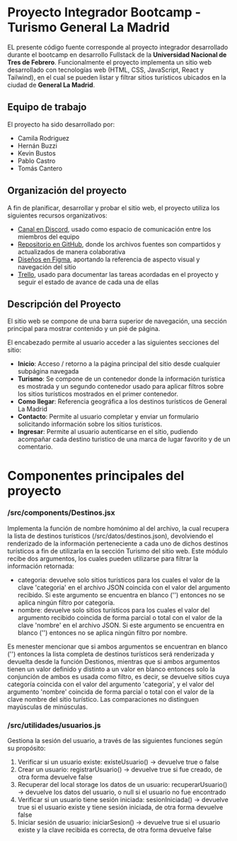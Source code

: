# Proyecto Integrador Bootcamp - Turismo General La Madrid

EL presente código fuente corresponde al proyecto integrador desarrollado durante el bootcamp en desarrollo Fullstack de la **Universidad Nacional de Tres de Febrero**. Funcionalmente el proyecto implementa un sitio web desarrollado con tecnologías web (HTML, CSS, JavaScript, React y Tailwind), en el cual se pueden listar y filtrar sitios turísticos ubicados en la ciudad de **General La Madrid**.

## Equipo de trabajo

El proyecto ha sido desarrollado por:

- Camila Rodriguez
- Hernán Buzzi
- Kevin Bustos
- Pablo Castro
- Tomás Cantero

## Organización del proyecto

A fin de planificar, desarrollar y probar el sitio web, el proyecto utiliza los siguientes recursos organizativos:

- [Canal en Discord](https://discord.com/channels/1288103762744836167/1288103763260739679), usado como espacio de comunicación entre los miembros del equipo
- [Repositorio en GitHub](https://github.com/Phaca10/Turismo-UNTREF), donde los archivos fuentes son compartidos y actualizados de manera colaborativa
- [Diseños en Figma](https://www.figma.com/design/94Qr5sl2BI1tF91sjOJdp5/PROYECT-TURISMO-GLM?node-id=0-1&node-type=canvas&t=qMNOpIV0R2HjdOwz-0), aportando la referencia de aspecto visual y navegación del sitio
- [Trello](https://www.figma.com/design/94Qr5sl2BI1tF91sjOJdp5/PROYECT-TURISMO-GLM?node-id=0-1&node-type=canvas&t=qMNOpIV0R2HjdOwz-0), usado para documentar las tareas acordadas en el proyecto y seguir el estado de avance de cada una de ellas

## Descripción del Proyecto

El sitio web se compone de una barra superior de navegación, una sección principal para mostrar contenido y un pié de página.

El encabezado permite al usuario acceder a las siguientes secciones del sitio:

- **Inicio**: Acceso / retorno a la página principal del sitio desde cualquier subpágina navegada
- **Turismo**: Se compone de un contenedor donde la información turística es mostrada y un segundo contenedor usado para aplicar filtros sobre los sitios turísticos mostrados en el primer contenedor.
- **Como llegar**: Referencia geográfica a los destinos turísticos de General La Madrid
- **Contacto**: Permite al usuario completar y enviar un formulario solicitando información sobre los sitios turísticos.
- **Ingresar**: Permite al usuario autenticarse en el sitio, pudiendo acompañar cada destino turistico de una marca de lugar favorito y de un comentario.

# Componentes principales del proyecto

### /src/components/Destinos.jsx

Implementa la función de nombre homónimo al del archivo, la cual recupera la lista de destinos turísticos (/src/datos/destinos.json), devolviendo el renderizado de la información perteneciente a cada uno de dichos destinos turísticos a fin de utilizarla en la sección Turismo del sitio web.
Este módulo recibe dos argumentos, los cuales pueden utilizarse para filtrar la información retornada:

- categoria: devuelve solo sitios turísticos para los cuales el valor de la clave 'categoria' en el archivo JSON coincida con el valor del argumento recibido. Si este argumento se encuentra en blanco ('') entonces no se aplica ningún filtro por categoría.
- nombre: devuelve solo sitios turísticos para los cuales el valor del argumento recibido coincida de forma parcial o total con el valor de la clave 'nombre' en el archivo JSON. Si este argumento se encuentra en blanco ('') entonces no se aplica ningún filtro por nombre.

Es menester mencionar que si ambos argumentos se encuentran en blanco ('') entonces la lista completa de destinos turísticos será renderizada y devuelta desde la función Destionos, mientras que si ambos argumentos tienen un valor definido y distinto a un valor en blanco entonces solo la conjunción de ambos es usada como filtro, es decir, se devuelve sitios cuya categoría coincida con el valor del argumento 'categoria', y el valor del argumento 'nombre' coincida de forma parcial o total con el valor de la clave nombre del sitio turístico. Las comparaciones no distinguen mayúsculas de minúsculas.

### /src/utilidades/usuarios.js

Gestiona la sesión del usuario, a través de las siguientes funciones según su propósito:
1) Verificar si un usuario existe: existeUsuario() -> devuelve true o false
2) Crear un usuario: registrarUsuario() -> devuelve true si fue creado, de otra forma devuelve false
3) Recuperar del local storage los datos de un usuario: recuperarUsuario() -> devuelve los datos del usuario, o null si el usuario no fue encontrado
4) Verificar si un usuario tiene sesión iniciada: sesionIniciada() -> devuelve true si el usuario existe y tiene sesión iniciada, de otra forma devuelve false
5) Iniciar sesión de usuario: iniciarSesion() -> devuelve true si el usuario existe y la clave recibida es correcta, de otra forma devuelve false
